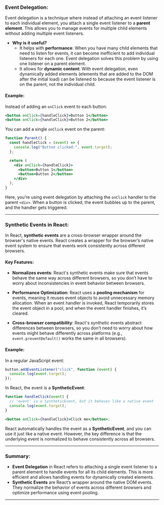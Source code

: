 ### **Event Delegation**:

Event delegation is a technique where instead of attaching an event listener to each individual element, you attach a single event listener to a **parent element**. This allows you to manage events for multiple child elements without adding multiple event listeners.

- **Why is it useful?**
  - It helps with **performance**: When you have many child elements that need to listen for events, it can become inefficient to add individual listeners for each one. Event delegation solves this problem by using one listener on a parent element.
  - It allows for **dynamic content**: With event delegation, even dynamically added elements (elements that are added to the DOM after the initial load) can be listened to because the event listener is on the parent, not the individual child.

#### **Example**:

Instead of adding an `onClick` event to each button:

```jsx
<button onClick={handleClick}>Button 1</button>
<button onClick={handleClick}>Button 2</button>
```

You can add a single `onClick` event on the parent:

```jsx
function Parent() {
  const handleClick = (event) => {
    console.log("Button clicked:", event.target);
  };

  return (
    <div onClick={handleClick}>
      <button>Button 1</button>
      <button>Button 2</button>
    </div>
  );
}
```

Here, you’re using event delegation by attaching the `onClick` handler to the parent `<div>`. When a button is clicked, the event bubbles up to the parent, and the handler gets triggered.

---

### **Synthetic Events in React**:

In React, **synthetic events** are a cross-browser wrapper around the browser's native events. React creates a wrapper for the browser’s native event system to ensure that events work consistently across different browsers.

#### **Key Features**:

- **Normalizes events**: React's synthetic events make sure that events behave the same way across different browsers, so you don’t have to worry about inconsistencies in event behavior between browsers.
- **Performance Optimization**: React uses a **pooling mechanism** for events, meaning it reuses event objects to avoid unnecessary memory allocation. When an event handler is invoked, React temporarily stores the event object in a pool, and when the event handler finishes, it’s cleared.

- **Cross-browser compatibility**: React's synthetic events abstract differences between browsers, so you don’t need to worry about how events might behave differently across platforms (e.g., `event.preventDefault()` works the same in all browsers).

#### **Example**:

In a regular JavaScript event:

```javascript
button.addEventListener("click", function (event) {
  console.log(event.target);
});
```

In React, the event is a **SyntheticEvent**:

```jsx
function handleClick(event) {
  // 'event' is a SyntheticEvent, but it behaves like a native event
  console.log(event.target);
}

<button onClick={handleClick}>Click me</button>;
```

React automatically handles the event as a **SyntheticEvent**, and you can use it just like a native event. However, the key difference is that the underlying event is normalized to behave consistently across all browsers.

---

### **Summary**:

- **Event Delegation** in React refers to attaching a single event listener to a parent element to handle events for all its child elements. This is more efficient and allows handling events for dynamically created elements.
- **Synthetic Events** are React’s wrapper around the native DOM events. They normalize the behavior of events across different browsers and optimize performance using event pooling.

---
